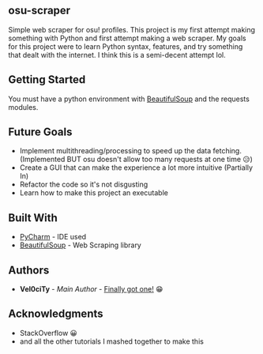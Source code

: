 ## osu-scraper
Simple web scraper for osu! profiles. This project is my first attempt making something with Python and first attempt making a web scraper. My goals for this project were to learn Python syntax, features, and try something that dealt with the internet. I think this is a semi-decent attempt lol.

## Getting Started
You must have a python environment with [BeautifulSoup](https://www.crummy.com/software/BeautifulSoup/) and the requests modules.

## Future Goals
* Implement multithreading/processing to speed up the data fetching. (Implemented BUT osu doesn't allow too many requests at one time 😥)
* Create a GUI that can make the experience a lot more intuitive (Partially In)
* Refactor the code so it's not disgusting
* Learn how to make this project an executable

## Built With

* [PyCharm](https://www.jetbrains.com/pycharm/) - IDE used
* [BeautifulSoup](https://www.crummy.com/software/BeautifulSoup/) - Web Scraping library

## Authors

* **Vel0ciTy** - *Main Author* - [Finally got one!](lecongkhoiviet.netlify.com) 😁

## Acknowledgments

* StackOverflow 😀
* and all the other tutorials I mashed together to make this
